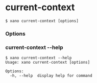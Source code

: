 # current-context
```term
$ xano current-context [options]
```
### Options


### current-context --help
```term
$ xano current-context --help
Usage: xano current-context [options]

Options:
  -h, --help  display help for command
```